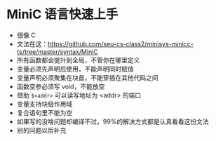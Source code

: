 # MiniC 语言快速上手

- 很像 C
- 文法在这：https://github.com/seu-cs-class2/minisys-minicc-ts/tree/master/syntax/MiniC
- 所有函数都会提升到全局，不管你在哪里定义
- 变量必须先声明后使用，不能声明同时赋值
- 变量声明必须聚集在块首，不能穿插在其他代码之间
- 函数空参必须写 void，不能放空
- 借助 `$<addr>` 可以读写地址为 \<addr\> 的端口
- 变量支持块级作用域
- 复合语句里不能为空
- 如果写的没啥问题却编译不过，99%的解决方式都是认真看看这份文法
- 别的问题以后补充


